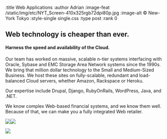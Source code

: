 :title Web Applications
:author Adrian
:image-feat /static/img/etc/NYT_Screen-410x325rgb72dpi80p.jpg
:image-alt &#169; New-York Tokyo
:style-single single.css
:type post
:rank 0

<h2>Web technology is cheaper than ever.</h2>
<h4>Harness the speed and availability of the Cloud.</h4>

<p>Our team has worked on massive, scalable n-tier systems interfacing with Oracle, Sybase and EMC Storage Area Network systems since the 1990s. We bring that million dollar technology to the Small and Medium-Sized Business. We host these sites on fully-scalable, redundant and load-balanced Cloud servers, whether Amazon, Rackspace or Heroku.</p>
<p>Our expertise include Drupal, Django, RubyOnRails, WordPress, Java, and .NET.</p>
<p>We know complex Web-based financial systems, and we know them well. Because of that, we can make you a fully integrated Web retailer.</p>

<p><img src="/static/img/logos/amazon/AmazonPayments_s1.gif"/><img src="/static/img/logos/amazon/AWS_Logo_PoweredBy_127px.jpg"/>
<p><img src="/static/img/logos/heroku/heroku-logo-light-88x31.png"/><p>
